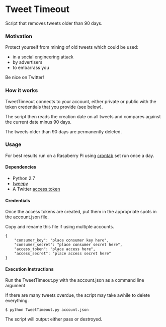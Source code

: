 # Tweet Timeout
Script that removes tweets older than 90 days.  

### Motivation
Protect yourself from  mining of old tweets which could be used:

- in a social engineering attack
- by advertisers
- to embarrass you

Be nice on Twitter!

### How it works
TweetTimeout connects to your account, either private or public with the token credentials that you provide (see below).  

The script then reads the creation date on all tweets and compares against the current date minus 90 days.  

The tweets older than 90 days are permanently deleted.

### Usage
For best results run on a Raspberry Pi using [crontab](https://www.howtogeek.com/101288/how-to-schedule-tasks-on-linux-an-introduction-to-crontab-files/)  set run once a day.
#### Dependencies
- Python 2.7
- [tweepy](https://github.com/tweepy/tweepy)
- A Twitter [access token](https://developer.twitter.com/en/docs/accounts-and-users/subscribe-account-activity/guides/getting-started-with-webhooks) 

#### Credentials

Once the access tokens are created, put them in the appropriate spots in the account.json file. 
 
Copy and rename this file if using multiple accounts.  

	{
	    "consumer_key": "place consumer key here",
	    "consumer_secret": "place consumer secret here",
	    "access_token": "place access here",
	    "access_secret": "place access secret here"
	}

#### Execution Instructions

Run the TweetTimeout.py with the account.json as a command line argument

If there are many tweets overdue, the script may take awhile to delete everything.

	$ python TweetTimeout.py account.json

The script will output either pass or destroyed.
